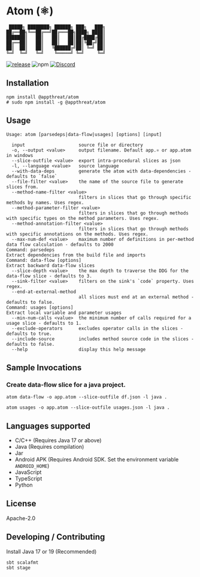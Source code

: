 # Atom (⚛)

```shell
 █████╗ ████████╗ ██████╗ ███╗   ███╗
██╔══██╗╚══██╔══╝██╔═══██╗████╗ ████║
███████║   ██║   ██║   ██║██╔████╔██║
██╔══██║   ██║   ██║   ██║██║╚██╔╝██║
██║  ██║   ██║   ╚██████╔╝██║ ╚═╝ ██║
╚═╝  ╚═╝   ╚═╝    ╚═════╝ ╚═╝     ╚═╝
```

[![release](https://github.com/appthreat/atom/actions/workflows/npm-release.yml/badge.svg)](https://github.com/appthreat/atom/actions/workflows/npm-release.yml)
![npm](https://img.shields.io/npm/dw/@appthreat/atom)
[![Discord](https://img.shields.io/badge/-Discord-lime?style=for-the-badge&logo=discord&logoColor=white&color=black)](https://discord.gg/tmmtjCEHNV)

## Installation

```shell
npm install @appthreat/atom
# sudo npm install -g @appthreat/atom
```

## Usage

```
Usage: atom [parsedeps|data-flow|usages] [options] [input]

  input                    source file or directory
  -o, --output <value>     output filename. Default app.⚛ or app.atom in windows
  --slice-outfile <value>  export intra-procedural slices as json
  -l, --language <value>   source language
  --with-data-deps         generate the atom with data-dependencies - defaults to `false`
  --file-filter <value>    the name of the source file to generate slices from.
  --method-name-filter <value>
                           filters in slices that go through specific methods by names. Uses regex.
  --method-parameter-filter <value>
                           filters in slices that go through methods with specific types on the method parameters. Uses regex.
  --method-annotation-filter <value>
                           filters in slices that go through methods with specific annotations on the methods. Uses regex.
  --max-num-def <value>    maximum number of definitions in per-method data flow calculation - defaults to 2000
Command: parsedeps
Extract dependencies from the build file and imports
Command: data-flow [options]
Extract backward data-flow slices
  --slice-depth <value>    the max depth to traverse the DDG for the data-flow slice - defaults to 3.
  --sink-filter <value>    filters on the sink's `code` property. Uses regex.
  --end-at-external-method
                           all slices must end at an external method - defaults to false.
Command: usages [options]
Extract local variable and parameter usages
  --min-num-calls <value>  the minimum number of calls required for a usage slice - defaults to 1.
  --exclude-operators      excludes operator calls in the slices - defaults to true.
  --include-source         includes method source code in the slices - defaults to false.
  --help                   display this help message
```

## Sample Invocations

### Create data-flow slice for a java project.

```shell
atom data-flow -o app.atom --slice-outfile df.json -l java .
```

```shell
atom usages -o app.atom --slice-outfile usages.json -l java .
```

## Languages supported

- C/C++ (Requires Java 17 or above)
- Java (Requires compilation)
- Jar
- Android APK (Requires Android SDK. Set the environment variable `ANDROID_HOME`)
- JavaScript
- TypeScript
- Python

## License

Apache-2.0

## Developing / Contributing

Install Java 17 or 19 (Recommended)

```shell
sbt scalafmt
sbt stage
```

